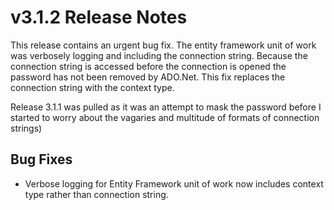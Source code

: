 # v3.1.2 Release Notes

This release contains an urgent bug fix. The entity framework unit of work was verbosely logging and including the connection string.
Because the connection string is accessed before the connection is opened the password has not been removed by ADO.Net.
This fix replaces the connection string with the context type.

Release 3.1.1 was pulled as it was an attempt to mask the password before I started to worry about the vagaries and multitude of formats of connection strings)

## Bug Fixes

* Verbose logging for Entity Framework unit of work now includes context type rather than connection string.
